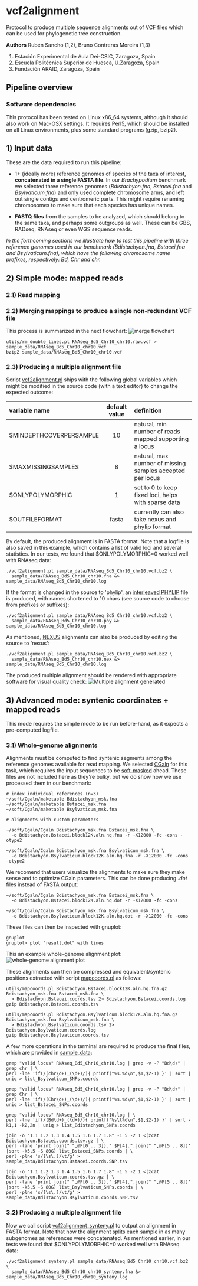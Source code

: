 # vcf2alignment

Protocol to produce multiple sequence alignments out of [VCF](https://en.wikipedia.org/wiki/Variant_Call_Format)
files which can be used for phylogenetic tree construction. 

**Authors**
Rubén Sancho (1,2), Bruno Contreras Moreira (1,3)

1. Estación Experimental de Aula Dei-CSIC, Zaragoza, Spain
2. Escuela Politécnica Superior de Huesca, U.Zaragoza, Spain
3. Fundación ARAID, Zaragoza, Spain

## Pipeline overview

<!-- flowchart -->

### Software dependencies

This protocol has been tested on Linux x86_64 systems, although it should also work on Mac-OSX settings.
It requires Perl5, which should be installed on all Linux environments, plus some standard programs (gzip, bzip2).


## 1) Input data 

These are the data required to run this pipeline:

+ 1+ (ideally more) reference genomes of species of the taxa of interest, **concatenated in a single FASTA file**.
In our *Brachypodium* benchmark we selected three reference genomes 
(*Bdistachyon.fna*, *Bstacei.fna* and *Bsylvaticum.fna*) and 
only used complete chromosome arms, and left out single contigs and centromeric parts. 
This might require renaming chromosomes to make sure that each species has unique names.

+ **FASTQ files** from the samples to be analyzed, which should belong to the same taxa, and perhaps some outgroups as well.
These can be GBS, RADseq, RNAseq or even WGS sequence reads.

*In the forthcoming sections we illustrate how to test this pipeline with three reference genomes
used in our benchmark (Bdistachyon.fna, Bstacei.fna and Bsylvaticum.fna),
which have the following chromosome name prefixes, respectively: Bd, Chr and chr.*

## 2) Simple mode: mapped reads

### 2.1) Read mapping 

<!-- Explicar los mapeos con BWA mem o Hisat2, segun sea

Explicar que habra muestras con depth of coverage mas limitada y otras mejores,
aparte de otras que se pueden definir como outgroups para los arboles poesteriores
 -->

### 2.2) Merging mappings to produce a single non-redundant VCF file

This process is summarized in the next flowchart:
![merge flowchart](./pics/FASTQ2VCF.png)

<!-- Explicar los comandos para ir desde los multiples SAM a un solo VCF --> 

```{shell ,eval=FALSE}
utils/rm_double_lines.pl RNAseq_Bd5_Chr10_chr10.raw.vcf > sample_data/RNAseq_Bd5_Chr10_chr10.vcf
bzip2 sample_data/RNAseq_Bd5_Chr10_chr10.vcf
```

### 2.3) Producing a multiple alignment file

Script [vcf2alignment.pl](./vcf2alignment.pl) ships with the following global variables which might be modified 
in the source code (with a text editor) to change the expected outcome:

| variable name | default value | definition |
|:-----|:---------------:|:-------|
| $MINDEPTHCOVERPERSAMPLE | 10 | natural, min number of reads mapped supporting a locus |
| $MAXMISSINGSAMPLES | 8 | natural, max number of missing samples accepted per locus |
| $ONLYPOLYMORPHIC | 1 | set to 0 to keep fixed loci, helps with sparse data |
| $OUTFILEFORMAT | fasta | currently can also take nexus and phylip format |

By default, the produced alignment is in FASTA format. Note that a logfile is also saved in this example,
which contains a list of valid loci and several statistics. 
In our tests, we found that $ONLYPOLYMORPHIC=0 worked well with RNAseq data:
```{shell}
./vcf2alignment.pl sample_data/RNAseq_Bd5_Chr10_chr10.vcf.bz2 \
  sample_data/RNAseq_Bd5_Chr10_chr10.fna &> sample_data/RNAseq_Bd5_Chr10_chr10.log 
```

If the format is changed in the source to 'phylip', 
an [interleaved PHYLIP](http://evolution.genetics.washington.edu/phylip/doc/sequence.html) 
file is produced, with names shortened to 10 chars (see source code to choose from prefixes or suffixes):
```{shell}
./vcf2alignment.pl sample_data/RNAseq_Bd5_Chr10_chr10.vcf.bz2 \
  sample_data/RNAseq_Bd5_Chr10_chr10.phy &> sample_data/RNAseq_Bd5_Chr10_chr10.log
```

As mentioned, [NEXUS](https://en.wikipedia.org/wiki/Nexus_file) alignments can also be produced 
by editing the source to 'nexus':
```{shell}
./vcf2alignment.pl sample_data/RNAseq_Bd5_Chr10_chr10.vcf.bz2 \
  sample_data/RNAseq_Bd5_Chr10_chr10.nex &> sample_data/RNAseq_Bd5_Chr10_chr10.log
```

The produced multiple alignment should be rendered with appropriate software for visual quality check:
![Multiple alignment generated](./pics/MSA_simple.png)


## 3) Advanced mode: syntenic coordinates + mapped reads

This mode requires the simple mode to be run before-hand, as it expects a pre-computed logfile.

### 3.1) Whole-genome alignments

Alignments must be computed to find syntenic segments among the reference genomes available for read mapping.
We selected [CGaln](http://www.iam.u-tokyo.ac.jp/chromosomeinformatics/rnakato/cgaln/index.html) for this task,
which requires the input sequences to be [soft-masked](https://genomevolution.org/wiki/index.php/Masked) ahead.
These files are not included here as they're bulky, but we do show how we use processed them in our benchmark:

```{shell, eval=FALSE}
# index individual references (n=3)
~/soft/Cgaln/maketable Bdistachyon_msk.fna
~/soft/Cgaln/maketable Bstacei_msk.fna
~/soft/Cgaln/maketable Bsylvaticum_msk.fna

# alignments with custom parameters

~/soft/Cgaln/Cgaln Bdistachyon_msk.fna Bstacei_msk.fna \
  -o Bdistachyon.Bstacei.block12K.aln.hq.fna -r -X12000 -fc -cons -otype2

~/soft/Cgaln/Cgaln Bdistachyon_msk.fna Bsylvaticum_msk.fna \
  -o Bdistachyon.Bsylvaticum.block12K.aln.hq.fna -r -X12000 -fc -cons -otype2 
```

We recomend that users visualize the alignments to make sure they make sense and to optimize CGaln parameters. 
This can be done producing *.dot* files instead of FASTA output:
```{shell, eval=FALSE}
~/soft/Cgaln/Cgaln Bdistachyon_msk.fna Bstacei_msk.fna \
  -o Bdistachyon.Bstacei.block12K.aln.hq.dot -r -X12000 -fc -cons 

~/soft/Cgaln/Cgaln Bdistachyon_msk.fna Bsylvaticum_msk.fna \
  -o Bdistachyon.Bsylvaticum.block12K.aln.hq.dot -r -X12000 -fc -cons 
```
These files can then be inspected with gnuplot:

```{shell, eval=FALSE}
gnuplot
gnuplot> plot "result.dot" with lines
```
This an example whole-genome alignment plot:
![whole-genome alignment plot](./pics/dotplot.png)

These alignments can then be compressed and equivalent/syntenic positions extracted 
with script [mapcoords.pl](./utils/mapcoords.pl) as follows: 
```{shell, eval=FALSE}
utils/mapcoords.pl Bdistachyon.Bstacei.block12K.aln.hq.fna.gz Bdistachyon_msk.fna Bstacei_msk.fna \
  > Bdistachyon.Bstacei.coords.tsv 2> Bdistachyon.Bstacei.coords.log
gzip Bdistachyon.Bstacei.coords.tsv

utils/mapcoords.pl Bdistachyon.Bsylvaticum.block12K.aln.hq.fna.gz Bdistachyon_msk.fna Bsylvaticum_msk.fna \
  > Bdistachyon.Bsylvaticum.coords.tsv 2> Bdistachyon.Bsylvaticum.coords.log
gzip Bdistachyon.Bsylvaticum.coords.tsv
```

A few more operations in the terminal are required to produce the final files, which are provided in [sample_data](./sample_data/):
```{shell, eval=FALSE}
grep "valid locus" RNAseq_Bd5_Chr10_chr10.log | grep -v -P "Bd\d+" | grep chr | \
perl -lne 'if(/(chr\d+)_(\d+)/){ printf("%s.%d\n",$1,$2-1) }' | sort | uniq > list_Bsylvaticum_SNPs.coords

grep "valid locus" RNAseq_Bd5_Chr10_chr10.log | grep -v -P "Bd\d+" | grep Chr | \
perl -lne 'if(/(Chr\d+)_(\d+)/){ printf("%s.%d\n",$1,$2-1) }' | sort | uniq > list_Bstacei_SNPs.coords

grep "valid locus" RNAseq_Bd5_Chr10_chr10.log | \
perl -lne 'if(/(Bd\d+)_(\d+)/){ printf("%s\t%d\n",$1,$2-1) }' | sort -k1,1 -k2,2n | uniq > list_Bdistachyon_SNPs.coords

join -o "1.1 1.2 1.3 1.4 1.5 1.6 1.7 1.8" -1 5 -2 1 <(zcat Bdistachyon.Bstacei.coords.tsv.gz | \
perl -lane 'print join(" ",@F[0 .. 3])." $F[4].".join(" ",@F[5 .. 8])' |sort -k5,5 -S 80G) list_Bstacei_SNPs.coords | \
perl -plne 's/[\s\.]/\t/g' > sample_data/Bdistachyon.Bstacei.coords.SNP.tsv

join -o "1.1 1.2 1.3 1.4 1.5 1.6 1.7 1.8" -1 5 -2 1 <(zcat Bdistachyon.Bsylvaticum.coords.tsv.gz | \
perl -lane 'print join(" ",@F[0 .. 3])." $F[4].".join(" ",@F[5 .. 8])' |sort -k5,5 -S 80G) list_Bsylvaticum_SNPs.coords | \
perl -plne 's/[\s\.]/\t/g' > sample_data/Bdistachyon.Bsylvaticum.coords.SNP.tsv
```

### 3.2) Producing a multiple alignment file

Now we call script [vcf2alignment_synteny.pl](./vcf2alignment_synteny.pl) to output an alignment in FASTA format. 
Note that now the alignment splits each sample in as many subgenomes as references were concatenated.
As mentioned earlier, in our tests we found that $ONLYPOLYMORPHIC=0 worked well with RNAseq data:
```{shell}
./vcf2alignment_synteny.pl sample_data/RNAseq_Bd5_Chr10_chr10.vcf.bz2 \
  sample_data/RNAseq_Bd5_Chr10_chr10_synteny.fna &> sample_data/RNAseq_Bd5_Chr10_chr10_synteny.log
```

